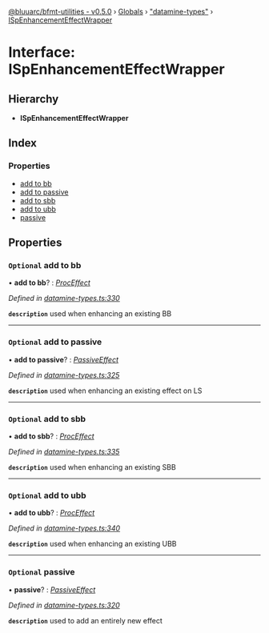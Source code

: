 [@bluuarc/bfmt-utilities - v0.5.0](../README.md) › [Globals](../globals.md) › ["datamine-types"](../modules/_datamine_types_.md) › [ISpEnhancementEffectWrapper](_datamine_types_.ispenhancementeffectwrapper.md)

# Interface: ISpEnhancementEffectWrapper

## Hierarchy

* **ISpEnhancementEffectWrapper**

## Index

### Properties

* [add to bb](_datamine_types_.ispenhancementeffectwrapper.md#optional-add-to-bb)
* [add to passive](_datamine_types_.ispenhancementeffectwrapper.md#optional-add-to-passive)
* [add to sbb](_datamine_types_.ispenhancementeffectwrapper.md#optional-add-to-sbb)
* [add to ubb](_datamine_types_.ispenhancementeffectwrapper.md#optional-add-to-ubb)
* [passive](_datamine_types_.ispenhancementeffectwrapper.md#optional-passive)

## Properties

### `Optional` add to bb

• **add to bb**? : *[ProcEffect](../modules/_datamine_types_.md#proceffect)*

*Defined in [datamine-types.ts:330](https://github.com/BluuArc/bfmt-utilities/blob/master/src/datamine-types.ts#L330)*

**`description`** used when enhancing an existing BB

___

### `Optional` add to passive

• **add to passive**? : *[PassiveEffect](../modules/_datamine_types_.md#passiveeffect)*

*Defined in [datamine-types.ts:325](https://github.com/BluuArc/bfmt-utilities/blob/master/src/datamine-types.ts#L325)*

**`description`** used when enhancing an existing effect on LS

___

### `Optional` add to sbb

• **add to sbb**? : *[ProcEffect](../modules/_datamine_types_.md#proceffect)*

*Defined in [datamine-types.ts:335](https://github.com/BluuArc/bfmt-utilities/blob/master/src/datamine-types.ts#L335)*

**`description`** used when enhancing an existing SBB

___

### `Optional` add to ubb

• **add to ubb**? : *[ProcEffect](../modules/_datamine_types_.md#proceffect)*

*Defined in [datamine-types.ts:340](https://github.com/BluuArc/bfmt-utilities/blob/master/src/datamine-types.ts#L340)*

**`description`** used when enhancing an existing UBB

___

### `Optional` passive

• **passive**? : *[PassiveEffect](../modules/_datamine_types_.md#passiveeffect)*

*Defined in [datamine-types.ts:320](https://github.com/BluuArc/bfmt-utilities/blob/master/src/datamine-types.ts#L320)*

**`description`** used to add an entirely new effect
